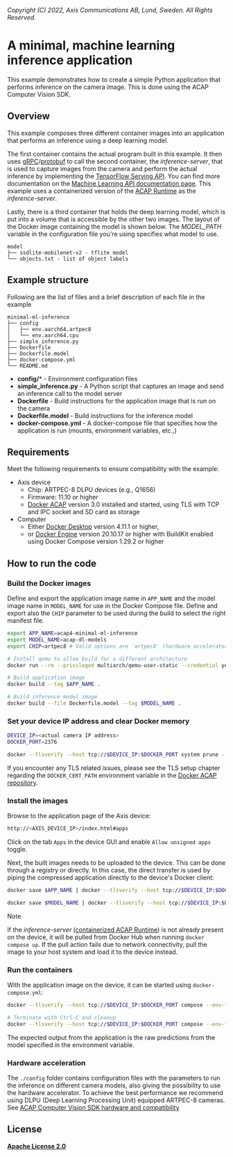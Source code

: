 *Copyright (C) 2022, Axis Communications AB, Lund, Sweden. All Rights Reserved.*

# A minimal, machine learning inference application

This example demonstrates how to create a simple Python application that performs inference on the camera image. This is done using the ACAP Computer Vision SDK.

## Overview

This example composes three different container images into an application that performs an inference using a deep learning model.

The first container contains the actual program built in this example. It then uses [gRPC](https://grpc.io/)/[protobuf](https://developers.google.com/protocol-buffers) to call the second container, the *inference-server*, that is used to capture images from the camera and perform the actual inference by implementing the [TensorFlow Serving API](https://github.com/tensorflow/serving). You can find more documentation on the [Machine Learning API documentation page](https://axiscommunications.github.io/acap-documentation/docs/api/computer-vision-sdk-apis.html#machine-learning-api). This example uses a containerized version of the [ACAP Runtime](https://github.com/AxisCommunications/acap-runtime#containerized-version) as the *inference-server*.

Lastly, there is a third container that holds the deep learning model, which is put into a volume that is accessible by the other two images. The layout of the Docker image containing the model is shown below. The *MODEL_PATH* variable in the configuration file you're using specifies what model to use.

```text
model
├── ssdlite-mobilenet-v2 - tflite model
└── objects.txt - list of object labels
```

## Example structure

Following are the list of files and a brief description of each file in the example

```text
minimal-ml-inference
├── config
│   ├── env.aarch64.artpec8
│   └── env.aarch64.cpu
├── simple_inference.py
├── Dockerfile
├── Dockerfile.model
├── docker-compose.yml
└── README.md
```

* **config/*** - Environment configuration files
* **simple_inference.py** - A Python script that captures an image and send an inference call to the model server
* **Dockerfile** - Build instructions for the application image that is run on the camera
* **Dockerfile.model** - Build instructions for the inference model
* **docker-compose.yml** - A docker-compose file that specifies how the application is run (mounts, environment variables, etc.,)

## Requirements

Meet the following requirements to ensure compatibility with the example:

* Axis device
  * Chip: ARTPEC-8 DLPU devices (e.g., Q1656)
  * Firmware: 11.10 or higher
  * [Docker ACAP](https://github.com/AxisCommunications/docker-acap#installing) version 3.0 installed and started, using TLS with TCP and IPC socket and SD card as storage
* Computer
  * Either [Docker Desktop](https://docs.docker.com/desktop/) version 4.11.1 or higher,
  * or [Docker Engine](https://docs.docker.com/engine/) version 20.10.17 or higher with BuildKit enabled using Docker Compose version 1.29.2 or higher

## How to run the code

### Build the Docker images

Define and export the application image name in `APP_NAME` and the model image name in `MODEL_NAME` for use in the Docker Compose file.
Define and export also the `CHIP` parameter to be used during the build to select the right manifest file.

```sh
export APP_NAME=acap4-minimal-ml-inference
export MODEL_NAME=acap-dl-models
export CHIP=artpec8 # Valid options are 'artpec8' (hardware accelerator) or 'cpu'

# Install qemu to allow build for a different architecture
docker run --rm --privileged multiarch/qemu-user-static --credential yes --persistent yes

# Build application image
docker build --tag $APP_NAME .

# Build inference model image
docker build --file Dockerfile.model --tag $MODEL_NAME .
```

### Set your device IP address and clear Docker memory

```sh
DEVICE_IP=<actual camera IP address>
DOCKER_PORT=2376

docker --tlsverify --host tcp://$DEVICE_IP:$DOCKER_PORT system prune --all --force
```

If you encounter any TLS related issues, please see the TLS setup chapter regarding the `DOCKER_CERT_PATH` environment variable in the [Docker ACAP repository](https://github.com/AxisCommunications/docker-acap#securing-the-docker-acap-using-tls).

### Install the images

Browse to the application page of the Axis device:

```sh
http://<AXIS_DEVICE_IP>/index.html#apps
```

Click on the tab `Apps` in the device GUI and enable `Allow unsigned apps` toggle.

Next, the built images needs to be uploaded to the device. This can be done through a registry or directly. In this case, the direct transfer is used by piping the compressed application directly to the device's Docker client:

```sh
docker save $APP_NAME | docker --tlsverify --host tcp://$DEVICE_IP:$DOCKER_PORT load

docker save $MODEL_NAME | docker --tlsverify --host tcp://$DEVICE_IP:$DOCKER_PORT load
```

> [!NOTE]
> If the *inference-server* ([containerized ACAP Runtime](https://github.com/AxisCommunications/acap-runtime#containerized-version)) is not already present on the device, it will be pulled from Docker Hub
> when running `docker compose up`.
> If the pull action fails due to network connectivity, pull the image to your host system and load it to
> the device instead.

### Run the containers

With the application image on the device, it can be started using `docker-compose.yml`:

```sh
docker --tlsverify --host tcp://$DEVICE_IP:$DOCKER_PORT compose --env-file ./config/env.aarch64.$CHIP up

# Terminate with Ctrl-C and cleanup
docker --tlsverify --host tcp://$DEVICE_IP:$DOCKER_PORT compose --env-file ./config/env.aarch64.$CHIP down --volumes
```

The expected output from the application is the raw predictions from the model specified in the environment variable.

### Hardware acceleration

The `./config` folder contains configuration files with the parameters to run the inference on different camera models, also giving the possibility to use the hardware accelerator.
To achieve the best performance we recommend using DLPU (Deep Learning Processing Unit) equipped ARTPEC-8 cameras. See [ACAP Computer Vision SDK hardware and compatibility](https://axiscommunications.github.io/acap-documentation/docs/axis-devices-and-compatibility/#acap-computer-vision-sdk-hardware-compatibility)

## License

**[Apache License 2.0](../LICENSE)**
